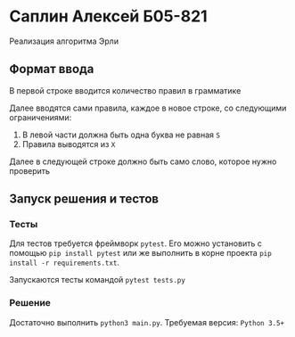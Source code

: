 # Саплин Алексей Б05-821
Реализация алгоритма Эрли

## Формат ввода
В первой строке вводится количество правил в грамматике

Далее вводятся сами правила, каждое в новое строке, со следующими ограничениями:
1. В левой части должна быть одна буква не равная `S`
2. Правила выводятся из `X`

Далее в следующей строке должно быть само слово, которое нужно проверить

## Запуск решения и тестов
### Тесты
Для тестов требуется фреймворк `pytest`. Его можно установить с помощью `pip install pytest` или же выполнить в корне
проекта `pip install -r requirements.txt`.

Запускаются тесты командой `pytest tests.py`

### Решение
Достаточно выполнить `python3 main.py`. Требуемая версия: `Python 3.5+`
